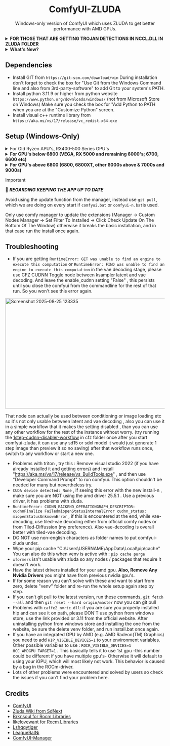 
<div align="center">

# ComfyUI-ZLUDA

Windows-only version of ComfyUI which uses ZLUDA to get better performance with AMD GPUs.

</div>

<details>
<summary><strong>FOR THOSE THAT ARE GETTING TROJAN DETECTIONS IN NCCL.DLL IN ZLUDA FOLDER</strong></summary>

In the developer's words: "nccl.dll is a dummy file, it does nothing. When one of its functions is called, it will just return 'not supported' status. nccl.dll and cufftw.dll are dummy files introduced only for compatibility (to run applications that reject to start without them, but rarely or never use them).

zluda.exe hijacks Windows API and injects some DLLs. Its behavior can be considered malicious by some antiviruses, but it does not hurt the user.

The antiviruses, including Windows Defender on my computer, didn't detect them as malicious when I made the nightly build. But somehow the nightly build is now detected as a virus on my end too."

**SOLUTION: IGNORE THE WARNING AND EXCLUDE THE ZLUDA (or better the whole comfyui-zluda) FOLDER FROM DEFENDER.**
</details>

<details>
<summary><strong>What's New?</strong></summary>

### Recent Updates

- **Added "cfz-vae-loader" node** to CFZ folder - enables changing VAE precision on the fly without using `--fp16-vae` etc. on the starting command line. This is important because while "WAN" works faster with fp16, Flux produces black output if fp16 VAE is used. Start ComfyUI normally and add this node to your WAN workflow to change it only with that model type.

- **Use update.bat** if comfyui.bat or comfyui-n.bat can't update (as when they are the files that need to be updated, so delete them, run update.bat). When you run your comfyui(-n).bat afterwards, it now copies correct ZLUDA and uses that.

- **Updated included ZLUDA version** for the new install method to 3.9.5 nightly (latest version available). You MUST use latest AMD GPU drivers with this setup otherwise there would be problems later (drivers >= 25.5.1).

### Cache Cleaning Instructions

**WIPING CACHES FOR A CLEAN REINSTALL** (recommended for a painless ZLUDA experience):

Delete everything in these three directories:
1. `C:\Users\yourusername\AppData\Local\ZLUDA\ComputeCache`
2. `C:\Users\yourusername\.miopen`
3. `C:\Users\yourusername\.triton`
You can now use the `cache-clean.bat` in the comfyui-zluda folder to clean all caches quickly.

ZLUDA, MIOpen, and Triton will rebuild everything from scratch, making future operations less problematic.

### New Nodes

- **Added "CFZ Cudnn Toggle" node** - for some models not working with cuDNN (which is enabled by default on new install method). To use it:
  - Connect it before KSampler (latent_image input or any latent input)
  - Disable cuDNN
  - After VAE decoding (where most problems occur), re-enable cuDNN
  - Add it after VAE decoding, select audio_output and connect to save audio node
  - Enable cuDNN now

- **"CFZ Checkpoint Loader" was completely redone** - the previous version was broken and might corrupt models if you loaded with it and quit halfway. The new version works outside checkpoint loading, doesn't touch the original file, and when it quantizes the model, it makes a copy first. 
  - Please delete "cfz_checkpoint_loader.py" and use the newly added "cfz_patcher.py"
  - It has three separate nodes and is much safer and better

**Note**: Both nodes are inside the "cfz" folder. To use them, copy them into custom_nodes - they will appear next time you open ComfyUI. To find them, search for "cfz".

### Model Fixes

- **Florence2 is now fixed** (probably some other nodes too) - you need to disable "do_sample", meaning change it from True to False. Now it works without needing to edit its node.

### Custom ZLUDA Versions

- **Added support for any ZLUDA version** - to use with HIP versions you want (such as 6.1 - 6.2). After installing:
  1. Close the app
  2. Run `patchzluda2.bat`
  3. It will ask for URL of the ZLUDA build you want to use
  4. Choose from [lshyqqtiger's ZLUDA Fork](https://github.com/lshqqytiger/ZLUDA/releases)
  5. Paste the link via right-click (correct link example: `https://github.com/lshqqytiger/ZLUDA/releases/download/rel.d60bddbc870827566b3d2d417e00e1d2d8acc026/ZLUDA-windows-rocm6-amd64.zip`)
  6. Press enter and it will patch that ZLUDA into ComfyUI for you

### Documentation

- **Added a "Small Flux Guide"** - aims to use low VRAM and provides the basic necessary files needed to get Flux generation running. [View Guide](fluxguide.md)

</details>

## Dependencies

* Install GIT from `https://git-scm.com/download/win` During installation don't forget to check the box for "Use Git from the Windows Command line and also from 3rd-party-software" to add Git to your system's PATH.
* Install python 3.11.9 or higher from python website `https://www.python.org/downloads/windows/` (not from Microsoft Store on Windows) Make sure you check the box for "Add Python to PATH when you are at the "Customize Python" screen.
* Install visual c++ runtime library from `https://aka.ms/vs/17/release/vc_redist.x64.exe`

## Setup (Windows-Only)

<details>
<summary>For Old Ryzen APU's, RX400-500 Series GPU's</summary>

* Install HIP SDK 5.7.1 from "https://www.amd.com/en/developer/resources/rocm-hub/hip-sdk.html", "Windows 10 & 11 5.7.1 HIP SDK"

* Install "https://aka.ms/vs/17/release/vs_BuildTools.exe" 

* Make sure the system variables HIP_PATH and HIP_PATH_57 exist, both should have this value: `C:\Program Files\AMD\ROCm\5.7\`

* Also there is the system path defining variable called: "Path". Double-click it and click "New" add this: `C:\Program Files\AMD\ROCm\5.7\bin`

* Get library files for your GPU from Brknsoul Repository (for HIP 5.7.1) `https://github.com/brknsoul/ROCmLibs`
* (try these for many of the old gpu's as an alternative source of libraries `https://www.mediafire.com/file/boobrm5vjg7ev50/rocBLAS-HIP5.7.1-win%2528old_gpu%2529.rar/file`)

* Go to folder `C:\Program Files\AMD\ROCm\5.7\bin\rocblas`, there would be a "library" folder, backup the files inside to somewhere else.

* Open your downloaded optimized library archive and put them inside the library folder (overwriting if necessary): `C:\Program Files\AMD\ROCm\5.7\bin\rocblas\library`

* There could be a rocblas.dll file in the archive as well, if it is present then copy it inside `C:\Program Files\AMD\ROCm\5.7\bin\rocblas`

* Restart your system.

* Open a cmd prompt. Easiest way to do this is, in Windows Explorer go to the folder or drive you want to install this app to, in the address bar type "cmd" and press enter.

* **DON'T INSTALL** into your user directory or inside Windows or Program Files directories. Best option just go to `C:\` or `D:\` if you have other drives and open cmd there.

* Copy these commands one by one and press enter after each one:

```bash
git clone https://github.com/patientx/ComfyUI-Zluda
```

```bash
cd ComfyUI-Zluda
```

```bash
install-for-older-amd.bat
```

* If you have done every previous step correctly, it will install without errors and start ComfyUI-ZLUDA for the first time. If you already have checkpoints copy them into `models/checkpoints` folder so you can use them with ComfyUI's default workflow.

* The first generation will take longer than usual, ZLUDA is compiling for your GPU, it does this once for every new model type. This is necessary and unavoidable.

* You can use `comfyui.bat` or put a shortcut of it on your desktop, to run the app later. My recommendation is make a copy of `comfyui.bat` with another name maybe and modify that copy so when updating you won't get into trouble.
</details>

<details>
<summary><strong>For GPU's below 6800 (VEGA, RX 5000 and remaining 6000's; 6700, 6600 etc)</strong></summary>

* **IMPORTANT**: With this install method you MUST make sure you have the latest GPU drivers (specifically you need drivers above 25.5.1)

* [There is the legacy installer method still available with `install-legacy.bat` (this is the old "install.bat") which doesn't include miopen-triton stuff, but I strongly recommend them now we have solved most of the problems with them.So if you want you can still install hip 5.7.1 and use the libraries for your gpu for hip 5.7.1 or 6.2.4 and you don't need to install miopen stuff. You can use the `install-legacy.bat` but first try the install-n.bat if you have problems than go back to the legacy one.]

* Install HIP SDK 6.2.4 from [AMD ROCm Hub](https://www.amd.com/en/developer/resources/rocm-hub/hip-sdk.html) - "Windows 10 & 11 6.2.4 HIP SDK"

* Make sure the system variables `HIP_PATH` and `HIP_PATH_62` exist, both should have this value: `C:\Program Files\AMD\ROCm\6.2\`

* Also check the system path defining variable called "Path". Double-click it and click "New", then add: `C:\Program Files\AMD\ROCm\6.2\bin`

* Download this addon package from [Google Drive](https://drive.google.com/file/d/1Gvg3hxNEj2Vsd2nQgwadrUEY6dYXy0H9/view?usp=sharing) (or [alternative source](https://www.mediafire.com/file/ooawc9s34sazerr/HIP-SDK-extension(zluda395).zip/file))

* Extract the addon package into `C:\Program Files\AMD\ROCm\6.2` overwriting files if asked

* Get library files for your GPU from [likelovewant Repository](https://github.com/likelovewant/ROCmLibs-for-gfx1103-AMD780M-APU/releases/tag/v0.6.2.4) (for HIP 6.2.4)

* Go to folder `C:\Program Files\AMD\ROCm\6.2\bin\rocblas`, there should be a "library" folder. **Backup the files inside to somewhere else.**

* Open your downloaded optimized library archive and put them inside the library folder (overwriting if necessary): `C:\Program Files\AMD\ROCm\6.2\bin\rocblas\library`

* If there's a `rocblas.dll` file in the archive, copy it inside `C:\Program Files\AMD\ROCm\6.2\bin\rocblas`

* Install [Visual Studio Build Tools](https://aka.ms/vs/17/release/vs_BuildTools.exe)

* **Restart your system**

* Open a command prompt. Easiest way: in Windows Explorer, go to the folder or drive where you want to install this app, in the address bar type "cmd" and press enter

* **DON'T INSTALL** into your user directory or inside Windows or Program Files directories. Best option is to go to `C:\` or `D:\` (if you have other drives) and open cmd there.

* Copy these commands one by one and press enter after each:

```bash
git clone https://github.com/patientx/ComfyUI-Zluda
```

```bash
cd ComfyUI-Zluda
```

```bash
install-n.bat
```

* If you have done every previous step correctly, it will install without errors and start ComfyUI-ZLUDA for the first time. If you already have checkpoints, copy them into `models/checkpoints` folder so you can use them with ComfyUI's default workflow.

* The first generation will take longer than usual, ZLUDA is compiling for your GPU. It does this once for every new model type. This is necessary and unavoidable.

* You can use `comfyui-n.bat` or put a shortcut of it on your desktop to run the app later. My recommendation is to make a copy of `comfyui-n.bat` with another name and modify that copy so when updating you won't get into trouble.

</details>

<details>
<summary><strong>For GPU's above 6800 (6800, 6800XT, other 6000s above & 7000s and 9000s)</strong></summary>

* **IMPORTANT**: With this install method you MUST make sure you have the latest GPU drivers (specifically you need drivers above 25.5.1)

* Install HIP SDK 6.4.2 from [AMD ROCm Hub](https://www.amd.com/en/developer/resources/rocm-hub/hip-sdk.html) - "Windows 10 & 11 6.4.2 HIP SDK"

* Make sure the system variables `HIP_PATH` and `HIP_PATH_64` exist, both should have this value: `C:\Program Files\AMD\ROCm\6.4\`

* Also check the system path defining variable called "Path". Double-click it and click "New", then add: `C:\Program Files\AMD\ROCm\6.4\bin`

* Install [Visual Studio Build Tools](https://aka.ms/vs/17/release/vs_BuildTools.exe)

* **Restart your system**

* Open a command prompt. Easiest way: in Windows Explorer, go to the folder or drive where you want to install this app, in the address bar type "cmd" and press enter

* **DON'T INSTALL** into your user directory or inside Windows or Program Files directories. Best option is to go to `C:\` or `D:\` (if you have other drives) and open cmd there.

* Copy these commands one by one and press enter after each:

```bash
git clone https://github.com/patientx/ComfyUI-Zluda
```

```bash
cd ComfyUI-Zluda
```

```bash
install-n.bat
```

* If you have done every previous step correctly, it will install without errors and start ComfyUI-ZLUDA for the first time. If you already have checkpoints, copy them into `models/checkpoints` folder so you can use them with ComfyUI's default workflow.

* The first generation will take longer than usual, ZLUDA is compiling for your GPU. It does this once for every new model type. This is necessary and unavoidable.

* You can use `comfyui-n.bat` or put a shortcut of it on your desktop to run the app later. My recommendation is to make a copy of `comfyui-n.bat` with another name and modify that copy so when updating you won't get into trouble.

</details>

> [!IMPORTANT]
> 📢 ***REGARDING KEEPING THE APP UP TO DATE***
>
> Avoid using the update function from the manager, instead use `git pull`, which we
> are doing on every start if `comfyui.bat` or `comfyui-n.bat`is used. 
>
> Only use comfy manager to update the extensions
> (Manager -> Custom Nodes Manager -> Set Filter To Installed -> Click Check Update On The Bottom Of The Window)
> otherwise it breaks the basic installation, and in that case run the install once again.

## Troubleshooting

- If you are getting `RuntimeError: GET was unable to find an engine to execute this computation` or `RuntimeError: FIND was unable to find an engine to execute this computation` in the vae decoding stage, please use CFZ CUDNN Toggle node between ksampler latent and vae decoding. And leave the enable_cudnn setting "False" , this persists until you close the comfyui from the commandline for the rest of that run. So you won't see this error again.

<img width="667" height="350" alt="Screenshot 2025-08-25 123335" src="https://github.com/user-attachments/assets/db56d460-34aa-4fda-94e2-f0bae7162691" />

That node can actually be used between conditioning or image loading etc so it's not only usable between latent and vae decoding , also you can use it in a simple workflow that it makes the setting disabled , than you can use any other workflow for the rest of the instance without worry. (try running the  [1step-cudnn-disabler-workflow](https://github.com/patientx/ComfyUI-Zluda/blob/master/cfz/1step-cudnn-disabler-workflow.json) in cfz folder once after you start comfyui-zluda, it can use any sd15 or sdxl model it would just generate 1 step image than preview it so no saving) after that workflow runs once, switch to any workflow or start a new one.

- Problems with triton , try this : Remove visual studio 2022 (if you have already installed it and getting errors) and install "https://aka.ms/vs/17/release/vs_BuildTools.exe" , and then use  "Developer Command Prompt" to run comfyui. This option shouldn't be needed for many but nevertheless try.
- `CUDA device detected: None` , if seeing this error with the new install-n , make sure you are NOT using the amd driver 25.5.1 . Use a previous driver, it has problems with zluda.
- `RuntimeError: CUDNN_BACKEND_OPERATIONGRAPH_DESCRIPTOR: cudnnFinalize FailedmiopenStatusInternalError cudnn_status: miopenStatusUnknownError` , if this is encountered at the end, while vae-decoding, use tiled-vae decoding either from official comfy nodes or from Tiled-Diffussion (my preference). Also vae-decoding is overall better with tiled-vae decoding. 
- DO NOT use non-english characters as folder names to put comfyui-zluda under.
- Wipe your pip cache "C:\Users\USERNAME\AppData\Local\pip\cache" You can also do this when venv is active with :  `pip cache purge`
- `xformers` isn't usable with zluda so any nodes / packages that require it doesn't work.
- Have the latest drivers installed for your amd gpu. **Also, Remove Any Nvidia Drivers** you might have from previous nvidia gpu's.
- If for some reason you can't solve with these and want to start from zero, delete "venv" folder and re-run the whole setup again step by step.
- If you can't git pull to the latest version, run these commands, `git fetch --all` and then `git reset --hard origin/master` now you can git pull
- Problems with `caffe2_nvrtc.dll`: if you are sure you properly installed hip and can see it on path, please DON'T use
  python from windows store, use the link provided or 3.11 from the official website. After uninstalling python from
  windows store and installing the one from the website, be sure the delete venv folder, and run install.bat once again.
- If you have an integrated GPU by AMD (e.g. AMD Radeon(TM) Graphics) you need to add `HIP_VISIBLE_DEVICES=1` to your environment variables. Other possible variables to use :
   `ROCR_VISIBLE_DEVICES=1` `HCC_AMDGPU_TARGET=1` . This basically tells it to use 1st gpu -this number could be different if you have multiple gpu's-
  Otherwise it will default to using your iGPU, which will most likely not work. This behavior is caused by a bug in the ROCm-driver.
- Lots of other problems were encountered and solved by users so check the issues if you can't find your problem here.  

## Credits

- [ComfyUI](https://github.com/comfyanonymous/ComfyUI)
- [Zluda Wiki from SdNext](https://github.com/vladmandic/sdnext/wiki/ZLUDA)
- [Brknsoul for Rocm Libraries](https://github.com/brknsoul/ROCmLibs)
- [likelovewant for Rocm Libraries](https://github.com/likelovewant/ROCmLibs-for-gfx1103-AMD780M-APU/releases/tag/v0.6.2.4)
- [Lshqqytiger](https://github.com/lshqqytiger/ZLUDA)
- [LeagueRaINi](https://github.com/LeagueRaINi/ComfyUI)
- [ComfyUI-Manager](https://github.com/ltdrdata/ComfyUI-Manager)
